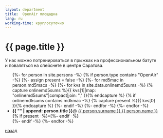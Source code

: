 ```yaml
---
layout: department
title:  OpenAir площадка
lang: ru
working-time: круглосуточно
---
```


# [](#header-1) {{ page.title }}

У нас можно потренироваться в прыжках на профессиональном батуте и поваляться на спейснете в центре Саратова.

<ul>
      {%- for person in site.persons -%}
         {% if person.type contains "OpenAir" -%}
          {%- assign present = false -%}
          {%- for md5mac in person.md5macs -%}
             {%- for kvs in site.data.onlinemd5sums -%}
	       {% capture onlinemd5sums %}{{ kvs[1]|map: "onlinemd5sums"|compact|join: "," }}{% endcapture %}
	       {% if onlinemd5sums contains md5mac -%}
                 {% capture present %}{{ kvs[0] }}{% endcapture %}
               {%- endif -%}
             {%- endfor -%}
          {%- endfor -%}
          <li>
      	      <b>{{ "" | append: person.title }}</b>@ <a href="{{ person.url }}">{{ person.surname }} {{ person.name }}</a>
	      {% if present -%}<span class="online" title="Прямо сейчас находится на площадке '{{ present }}'">&#8226;</span>{%- endif -%}
          </li>
         {%- endif -%}
      {%- endfor -%} 
  </ul>

[назад](../departments/)
